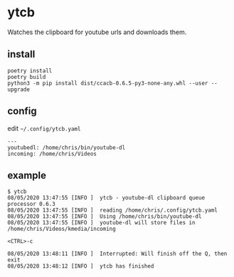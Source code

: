 # ytcb
Watches the clipboard for youtube urls and downloads them.

## install

```
poetry install
poetry build
python3 -m pip install dist/ccacb-0.6.5-py3-none-any.whl --user --upgrade
```

## config
edit `~/.config/ytcb.yaml`

```
---
youtubedl: /home/chris/bin/youtube-dl
incoming: /home/chris/Videos
```

## example

```
$ ytcb
08/05/2020 13:47:55 [INFO ]  ytcb - youtube-dl clipboard queue processor 0.6.3
08/05/2020 13:47:55 [INFO ]  reading /home/chris/.config/ytcb.yaml
08/05/2020 13:47:55 [INFO ]  Using /home/chris/bin/youtube-dl
08/05/2020 13:47:55 [INFO ]  youtube-dl will store files in /home/chris/Videos/kmedia/incoming

<CTRL>-c

08/05/2020 13:48:11 [INFO ]  Interrupted: Will finish off the Q, then exit
08/05/2020 13:48:12 [INFO ]  ytcb has finished
```
